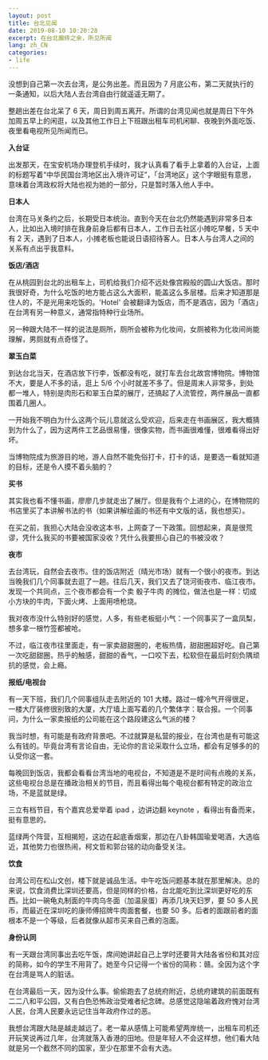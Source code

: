 ```yaml
---
layout: post
title: 台北见闻
date: 2019-08-10 10:20:28
excerpt: 在台北搬砖之余，所见所闻
lang: zh_CN
categories: 
- life
---
```


没想到自己第一次去台湾，是公务出差。而且因为 7 月底公布，第二天就执行的一条通知，以后大陆人去台湾自由行就遥遥无期了。

整趟出差在台北呆了 6 天，周日到周五离开。所谓的台湾见闻也就是周日下午外加周五早上的闲逛，以及其他工作日上下班跟出租车司机闲聊、夜晚到外面吃饭、夜里看电视所见所闻而已。

**入台证**

出发那天，在宝安机场办理登机手续时，我才认真看了看手上拿着的入台证，上面的标题写着“中华民国台湾地区出入境许可证”，「台湾地区」这个字眼挺有意思，意味着台湾政权将大陆也视为她的一部分，只是暂时落入他人手中。

**日本人**

台湾在马关条约之后，长期受日本统治。直到今天在台北仍然能遇到非常多日本人，比如出入境时排在我身前身后都有日本人，工作日去社区小摊吃早餐，5 天中有 2 天，遇到了日本人，小摊老板也能说日语招待客人。日本人与台湾人之间的关系有点出乎我意料。

**饭店/酒店**

在从桃园到台北的出租车上，司机给我们介绍不远处像宫殿般的圆山大饭店。那时我很好奇，为什么吃饭的地方能占这么大面积，能盖这么多层楼。后来才知道那是住人的，不是光用来吃饭的。'Hotel' 会被翻译为饭店，而不是酒店，因为「酒店」在台湾有另一种意义，通常指特种行业场所。

另一种跟大陆不一样的说法是厕所，厕所会被称为化妆间，女厕被称为化妆间尚能理解，男厕就有点奇怪了。

**翠玉白菜**

到达台北当天，在酒店放下行李，饭都没有吃，就打车去台北故宫博物院。博物馆不大，要是人不多的话，逛上 5/6 个小时就差不多了。但是周末人非常多，到处都一堆人，特别是肉形石和翠玉白菜的展厅，还搞起了人流管控，两件展品一直都围着几圈人。

一开始我不明白为什么这两个玩儿意就这么受欢迎，后来走在书画展区，我大概猜到为什么了，因为这两件工艺品很易懂，很像实物，而书画很难懂，很难看得出好坏。

当博物院成为旅游目的地，游人自然不能免俗打卡，打卡的话，是要选一看就知道的目标，还是令人摸不着头脑的？

**买书**

其实我也看不懂书画，廖廖几步就走出了展厅。但是我有个上进的心，在博物院的书店里买了本讲解书法的书（如果讲解绘画的书还有中文版的话，我也想买）。

在买之前，我担心大陆会没收这本书，上网查了一下政策。回想起来，真是很荒谬，凭什么我买的书要被国家没收？凭什么我要担心自己的书被没收？

**夜市**

去台湾玩，自然会去夜市。住的饭店附近（晴光市场）就有一个很小的夜市。到达当晚我们几个同事就去逛了一趟。往后几天，我们又去了饶河街夜市、临江夜市。发现一个共同点，三个夜市都会有一个卖 骰子牛肉 的摊位，做法也是一样：切成小方块的牛肉，下面火烤、上面用喷枪烧。

我对夜市没什么特别好的感觉，人多，有些老板挺小气：一个同事买了一盒凤梨，想多拿一根竹签都被呛。

不过，临江夜市往里面走，有一家卖甜甜圈的，老板热情，甜甜圈超好吃。自己第一次吃甜甜圈，热乎的触感，甜甜的香气，一口咬下去，松软但在最后时刻负隅顽抗的感觉，会上瘾。

**报纸/电视台**

有一天下班，我们几个同事组队走去附近的 101 大楼。路过一幢冷气开得很足，一楼大厅装修很别致的大厦，大厅墙上面写着的几个繁体字：联合报。一个同事问，为什么一家卖报纸的公司能在这个路段建这么气派的楼？

我当时想，有可能是有政府背景吧。不过就算是私营的报业，在台湾也是有可能这么有钱的。毕竟台湾有言论自由，无论你的言论采取什么立场，都会有足够多的的认受你这一套。

每晚回到饭店，我都会看看台湾当地的电视台，不知道是不是时间有点晚的关系，这些电视台总是在播政治相关的节目，而且看得出每个电视台都有特定的政治立场，不是蓝就是绿。

三立有档节目，有个嘉宾总爱举着 ipad ，边讲边翻 keynote ，看得出有备而来，挺有意思的。

蓝绿两个阵营，互相揭短，这边在起底香烟案，那边在八卦韩国瑜爱喝酒，大选临近，其他势力也很热闹，柯文哲和郭台铭的动向备受关注。

**饮食**

台湾公司在松山文创，楼下就是诚品生活。中午吃饭问题基本就在那里解决。总的来说，饮食消费比深圳还要高，但是同样的价格，台北能吃到比深圳更好吃的东西。比如一碗龟丸制面的牛肉乌冬面（加温泉蛋）再添几块天妇罗，要 50 多人民币，而最近在深圳吃的康师傅招牌牛肉面套餐，也要 50 多。后者的面跟前者的面根本不是一个等级，后者就像从超市买来自己煮的泡面。

**身份认同**

有一天跟台湾同事出去吃午饭，席间她讲起自己上学时还要背大陆各省份和其对应的简称，如今的学生不用背了。她至今只记得一个省份的简称：赣。全因为这个字在台湾是骂人的脏话。

在台湾最后一天，因为没什么事。偷偷跑去了总统府附近，总统府建筑的前面既有二二八和平公园，又有白色恐怖政治受难者纪念碑。总感觉这隐喻着政府愧对台湾人民，台湾人民要永远记住当年政府作过的恶。

我想台湾跟大陆是越走越远了。老一辈从感情上可能希望两岸统一，出租车司机还开玩笑说再过几年，台湾就落入香港的田地。但是年轻人不会这样想，他们看大陆就是另一个截然不同的国家，至少在那里不会有大选。